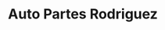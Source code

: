 ---
title: "Auto Partes Rodriguez"
url: /san-pedro-sula/auto-partes-rodriguez/
shop: piezas de automóviles
---